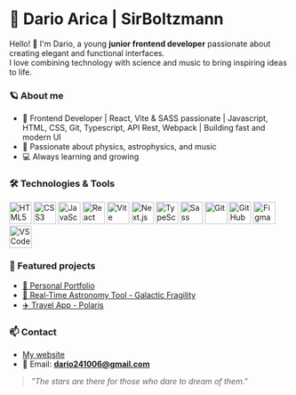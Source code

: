 # 🌌 Dario Arica | SirBoltzmann

Hello! 👋 I'm Dario, a young **junior frontend developer** passionate about creating elegant and functional interfaces.  
I love combining technology with science and music to bring inspiring ideas to life.

### 🪐 About me
- 🎨 Frontend Developer | React, Vite & SASS passionate | Javascript, HTML, CSS, Git, Typescript, API Rest, Webpack | Building fast and modern UI
- 🌠 Passionate about physics, astrophysics, and music
- 💻 Always learning and growing

### 🛠️ Technologies & Tools
<p>
  <img src="https://cdn.jsdelivr.net/gh/devicons/devicon/icons/html5/html5-original.svg" alt="HTML5" width="40" height="40"/>
  <img src="https://cdn.jsdelivr.net/gh/devicons/devicon/icons/css3/css3-original.svg" alt="CSS3" width="40" height="40"/>
  <img src="https://cdn.jsdelivr.net/gh/devicons/devicon/icons/javascript/javascript-original.svg" alt="JavaScript" width="40" height="40"/>
  <img src="https://cdn.jsdelivr.net/gh/devicons/devicon/icons/react/react-original.svg" alt="React" width="40" height="40"/>
  <img src="https://cdn.jsdelivr.net/gh/devicons/devicon/icons/vite/vite-original.svg" alt="Vite" width="40" height="40"/>
  <img src="https://cdn.jsdelivr.net/gh/devicons/devicon/icons/nextjs/nextjs-original.svg" alt="Next.js" width="40" height="40" style="background-color:white;"/>
  <img src="https://cdn.jsdelivr.net/gh/devicons/devicon/icons/typescript/typescript-original.svg" alt="TypeScript" width="40" height="40"/>
  <img src="https://cdn.jsdelivr.net/gh/devicons/devicon/icons/sass/sass-original.svg" alt="Sass" width="40" height="40"/>
  <img src="https://cdn.jsdelivr.net/gh/devicons/devicon/icons/git/git-original.svg" alt="Git" width="40" height="40"/>
  <img src="https://cdn.jsdelivr.net/gh/devicons/devicon/icons/github/github-original.svg" alt="GitHub" width="40" height="40"/>
  <img src="https://cdn.jsdelivr.net/gh/devicons/devicon/icons/figma/figma-original.svg" alt="Figma" width="40" height="40"/>
  <img src="https://cdn.jsdelivr.net/gh/devicons/devicon/icons/vscode/vscode-original.svg" alt="VSCode" width="40" height="40"/>
</p>


### 🚀 Featured projects
- [🌌 Personal Portfolio](https://darioaricav2.netlify.app/)
- [🌠 Real-Time Astronomy Tool - Galactic Fragility](https://galactic-fragility.netlify.app/)
- [✈️ Travel App - Polaris](https://polaris-team.netlify.app/)

### 📫 Contact
- [My website](https://darioaricav2.netlify.app/)
- 📧 Email: **dario241006@gmail.com**

> *"The stars are there for those who dare to dream of them."*
